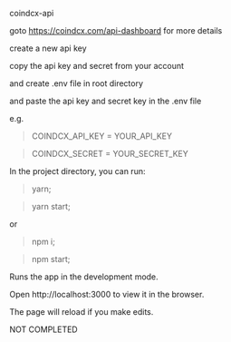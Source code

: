 coindcx-api 

goto https://coindcx.com/api-dashboard for more details

create a new api key

copy the api key and secret from your account

and create .env file in root directory

and paste the api key and secret key in the .env file

e.g.

> COINDCX_API_KEY = YOUR_API_KEY

> COINDCX_SECRET = YOUR_SECRET_KEY


In the project directory, you can run:

> yarn;

> yarn start;

or

> npm i;

> npm start;

Runs the app in the development mode.

Open http://localhost:3000 to view it in the browser.

The page will reload if you make edits.

NOT COMPLETED
